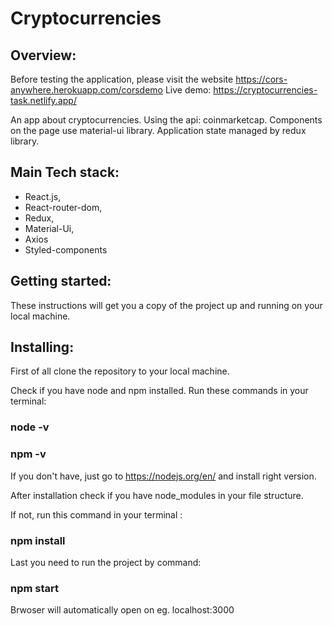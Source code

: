 # Cryptocurrencies

## Overview: 

Before testing the application, please visit the website https://cors-anywhere.herokuapp.com/corsdemo
Live demo: https://cryptocurrencies-task.netlify.app/

An app about cryptocurrencies. Using the api: coinmarketcap.
Components on the page use material-ui library. Application state managed by redux library.


## Main Tech stack:

- React.js,
- React-router-dom,
- Redux,
- Material-Ui,
- Axios
- Styled-components

## Getting started:

These instructions will get you a copy of the project up and running on your local machine.

## Installing:

First of all clone the repository to your local machine.

Check if you have node and npm installed.
Run these commands in your terminal:

### node -v

### npm -v

If you don't have, just go to https://nodejs.org/en/ and install right version.

After installation check if you have node_modules in your file structure.

If not, run this command in your terminal :

### npm install

Last you need to run the project by command:

### npm start

Brwoser will automatically open on eg. localhost:3000
